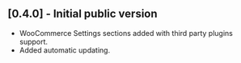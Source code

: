 ## [0.4.0] - Initial public version

- WooCommerce Settings sections added with third party plugins support.
- Added automatic updating.

